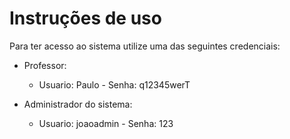 # Instruções de uso

Para ter acesso ao sistema utilize uma das seguintes credenciais:
  - Professor:
    - Usuario: Paulo - Senha: q12345werT

  - Administrador do sistema:
    - Usuario: joaoadmin - Senha: 123
